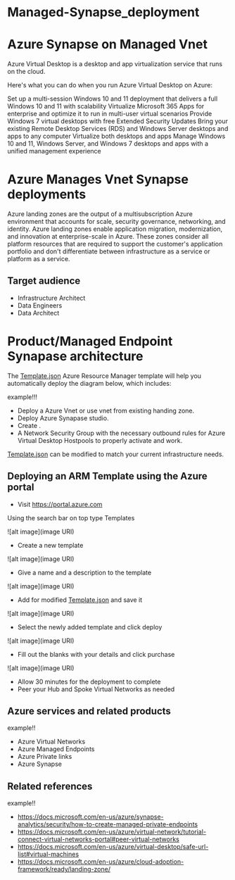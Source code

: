 # Managed-Synapse_deployment
# Azure Synapse on Managed Vnet

Azure Virtual Desktop is a desktop and app virtualization service that runs on the cloud.

Here's what you can do when you run Azure Virtual Desktop on Azure:

Set up a multi-session Windows 10 and 11 deployment that delivers a full Windows 10 and 11 with scalability
Virtualize Microsoft 365 Apps for enterprise and optimize it to run in multi-user virtual scenarios
Provide Windows 7 virtual desktops with free Extended Security Updates
Bring your existing Remote Desktop Services (RDS) and Windows Server desktops and apps to any computer
Virtualize both desktops and apps
Manage Windows 10 and 11, Windows Server, and Windows 7 desktops and apps with a unified management experience

# Azure Manages Vnet Synapse deployments 

Azure landing zones are the output of a multisubscription Azure environment that accounts for scale, security governance, networking, and identity. Azure landing zones enable application migration, modernization, and innovation at enterprise-scale in Azure. These zones consider all platform resources that are required to support the customer's application portfolio and don't differentiate between infrastructure as a service or platform as a service.


## Target audience

- Infrastructure Architect
- Data Engineers
- Data Architect

# Product/Managed Endpoint Synapase architecture

The [Template.json](Template.json) Azure Resource Manager template will help you automatically deploy the diagram below, which includes:

example!!!

- Deploy a Azure Vnet or use vnet from existing handing zone.
- Deploy Azure Synapase studio.
- Create .
- A Network Security Group with the necessary outbound rules for Azure Virtual Desktop Hostpools to properly activate and work.



[Template.json](Template.json) can be modified to match your current infrastructure needs.

## Deploying an ARM Template using the Azure portal

- Visit https://portal.azure.com

Using the search bar on top type Templates

![alt image](image URI)

- Create a new template

![alt image](image URI)

- Give a name and a description to the template

![alt image](image URI)

- Add for modified [Template.json](Template.json) and save it

![alt image](image URI)

- Select the newly added template and click deploy

![alt image](image URI)

- Fill out the blanks with your details and click purchase

![alt image](image URI)

- Allow 30 minutes for the deployment to complete
- Peer your Hub and Spoke Virtual Networks as needed

## Azure services and related products

example!!
- Azure Virtual Networks
- Azure Managed Endpoints
- Azure Private links
- Azure Synapse

## Related references
example!!
- https://docs.microsoft.com/en-us/azure/synapse-analytics/security/how-to-create-managed-private-endpoints
- https://docs.microsoft.com/en-us/azure/virtual-network/tutorial-connect-virtual-networks-portal#peer-virtual-networks
- https://docs.microsoft.com/en-us/azure/virtual-desktop/safe-url-list#virtual-machines
- https://docs.microsoft.com/en-us/azure/cloud-adoption-framework/ready/landing-zone/



